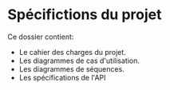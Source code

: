 # Spécifictions du projet

Ce dossier contient:
* Le cahier des charges du projet.
* Les diagrammes de cas d'utilisation.
* Les diagrammes de séquences.
* Les spécifications de l'API